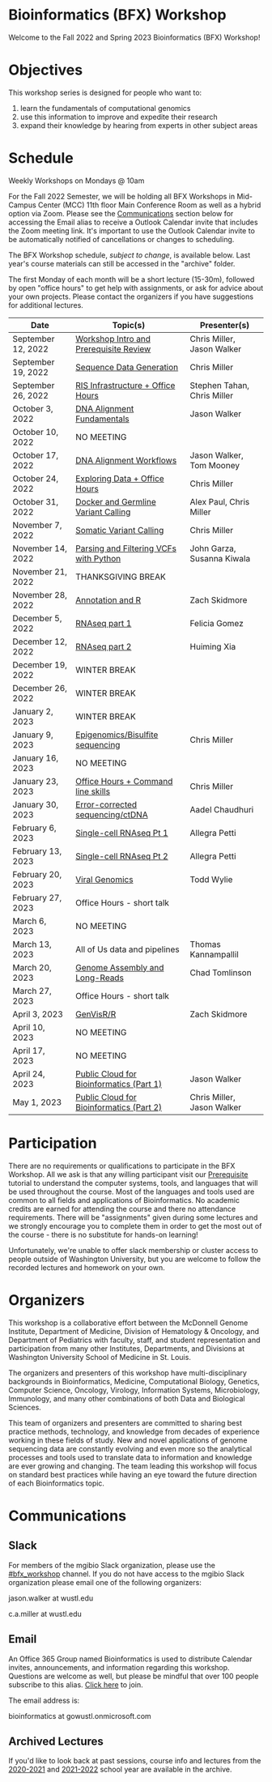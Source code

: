 # Bioinformatics (BFX) Workshop

Welcome to the Fall 2022 and Spring 2023 Bioinformatics (BFX) Workshop! 

# Objectives

This workshop series is designed for people who want to:
1) learn the fundamentals of computational genomics
2) use this information to improve and expedite their research
3) expand their knowledge by hearing from experts in other subject areas

# Schedule

Weekly Workshops on Mondays @ 10am

For the Fall 2022 Semester, we will be holding all BFX Workshops in Mid-Campus Center (MCC) 11th floor Main Conference Room as well as a hybrid option via Zoom. Please see the [Communications](README.md#communications) section below for accessing the Email alias to receive a Outlook Calendar invite that includes the Zoom meeting link. It's important to use the Outlook Calendar invite to be automatically notified of cancellations or changes to scheduling.

The BFX Workshop schedule, _subject to change_, is available below. Last year's course materials can still be accessed in the "archive" folder.

The first Monday of each month will be a short lecture (15-30m), followed by open "office hours" to get help with assignments, or ask for advice about your own projects. Please contact the organizers if you have suggestions for additional lectures.

|Date|Topic(s)|Presenter(s)|
|----|--------|------------|
| September 12, 2022 | [Workshop Intro and Prerequisite Review](lectures/week_01) | Chris Miller, Jason Walker | 
| September 19, 2022 | [Sequence Data Generation](lectures/week_02) | Chris Miller |
| September 26, 2022 | [RIS Infrastructure + Office Hours](https://wustl.box.com/s/003l9e3q1oh8631fdzct90aafcuxot1b) | Stephen Tahan, Chris Miller | 
| October 3, 2022 | [DNA Alignment Fundamentals](lectures/week_04) | Jason Walker |
| October 10, 2022 | NO MEETING | |
| October 17, 2022 | [DNA Alignment Workflows](lectures/week_05) | Jason Walker, Tom Mooney |
| October 24, 2022 | [Exploring Data + Office Hours](lectures/week_06) | Chris Miller |
| October 31, 2022 | [Docker and Germline Variant Calling](lectures/week_07) | Alex Paul, Chris Miller |
| November 7, 2022 | [Somatic Variant Calling](lectures/week_08) | Chris Miller|
| November 14, 2022 | [Parsing and Filtering VCFs with Python](lectures/week_09) | John Garza, Susanna Kiwala |
| November 21, 2022 | THANKSGIVING BREAK | |
| November 28, 2022 | [Annotation and R](lectures/week_10) | Zach Skidmore |
| December 5, 2022 | [RNAseq part 1](lectures/week_11) | Felicia Gomez |
| December 12, 2022 | [RNAseq part 2](lectures/week_12) | Huiming Xia |
| December 19, 2022 | WINTER BREAK | |
| December 26, 2022 | WINTER BREAK | |
| January 2, 2023 | WINTER BREAK | |
| January 9, 2023 | [Epigenomics/Bisulfite sequencing](lectures/week_13) | Chris Miller |
| January 16, 2023 | NO MEETING |  | 
| January 23, 2023 | [Office Hours + Command line skills](lectures/week_14) | Chris Miller | 
| January 30, 2023 | [Error-corrected sequencing/ctDNA](lectures/week_15) | Aadel Chaudhuri | 
| February 6, 2023 | [Single-cell RNAseq Pt 1](lectures/week_16) | Allegra Petti |
| February 13, 2023 | [Single-cell RNAseq Pt 2](lectures/week_17) | Allegra Petti |
| February 20, 2023 | [Viral Genomics](lectures/week_18) | Todd Wylie  |
| February 27, 2023 | Office Hours - short talk | |
| March 6, 2023 | NO MEETING |  |
| March 13, 2023 | All of Us data and pipelines | Thomas Kannampallil |
| March 20, 2023 | [Genome Assembly and Long-Reads](lectures/week_22) | Chad Tomlinson | 
| March 27, 2023 | Office Hours - short talk |  | 
| April 3, 2023 | [GenVisR/R](lectures/week_24) | Zach Skidmore |
| April 10, 2023 | NO MEETING | |
| April 17, 2023 | NO MEETING | |
| April 24, 2023 | [Public Cloud for Bioinformatics (Part 1)](lectures/week_27) | Jason Walker |
| May 1, 2023 | [Public Cloud for Bioinformatics (Part 2)](lectures/week_28) | Chris Miller, Jason Walker |

# Participation

There are no requirements or qualifications to participate in the BFX Workshop. All we ask is that any willing participant visit our [Prerequisite](lectures/week_01/bfx_workshop_01_overview.ipynb) tutorial to understand the computer systems, tools, and languages that will be used throughout the course. Most of the languages and tools used are common to all fields and applications of Bioinformatics. No academic credits are earned for attending the course and there no attendance requirements.  There will be "assignments" given during some lectures and we strongly encourage you to complete them in order to get the most out of the course - there is no substitute for hands-on learning!

Unfortunately, we're unable to offer slack membership or cluster access to people outside of Washington University, but you are welcome to follow the recorded lectures and homework on your own.

# Organizers

This workshop is a collaborative effort between the McDonnell Genome Institute, Department of Medicine, Division of Hematology & Oncology, and Department of Pediatrics with faculty, staff, and student representation and participation from many other Institutes, Departments, and Divisions at Washington University School of Medicine in St. Louis.

The organizers and presenters of this workshop have multi-disciplinary backgrounds in Bioinformatics, Medicine, Computational Biology, Genetics, Computer Science, Oncology, Virology, Information Systems, Microbiology, Immunology, and many other combinations of both Data and Biological Sciences.

This team of organizers and presenters are committed to sharing best practice methods, technology, and knowledge from decades of experience working in these fields of study. New and novel applications of genome sequencing data are constantly evolving and even more so the analytical processes and tools used to translate data to information and knowledge are ever growing and changing. The team leading this workshop will focus on standard best practices while having an eye toward the future direction of each Bioinformatics topic.

# Communications

## Slack

For members of the mgibio Slack organization, please use the [#bfx_workshop](https://mgibio.slack.com/archives/CDE4LQHHD) channel. If you do not have access to the mgibio Slack organization please email one of the following organizers:

jason.walker at wustl.edu

c.a.miller at wustl.edu

## Email

An Office 365 Group named Bioinformatics is used to distribute Calendar invites, announcements, and information regarding this workshop. Questions are welcome as well, but please be mindful that over 100 people subscribe to this alias. [Click here](https://outlook.office365.com/owa/bioinformatics@gowustl.onmicrosoft.com/groupsubscription.ashx?action=join&source=MSExchange/LokiServer&guid=2fdc302a-812b-4984-a57b-62ee21430272) to join.

The email address is: 

bioinformatics at gowustl.onmicrosoft.com

## Archived Lectures

If you'd like to look back at past sessions, course info and lectures from the [2020-2021](archive/v2020-2021) and [2021-2022](archive/v2021-2022) school year are available in the archive.
